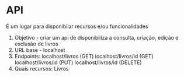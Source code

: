 # API
É um lugar para disponibilar recursos e/ou funcionalidades

1. Objetivo - criar um api de disponibiliza a consulta, criação, edição e exclusão de livros
2. URL base - localhost
3. Endpoints:
    localhost/livros (GET)
    localhost/livros/id (GET)
    localhost/livros/id (PUT)
    localhost/livros/id (DELETE)
4. Quais recursos:
    Livros

